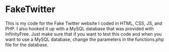 # FakeTwitter
This is my code for the Fake Twitter website I coded in HTML, CSS, JS, and PHP. 
I also hooked it up with a MySQL database that was provided with InfinityFree.
Just make sure that if you want to test this code and when you want to use a MySQL database, change the parameters in the functions.php file for the database.
